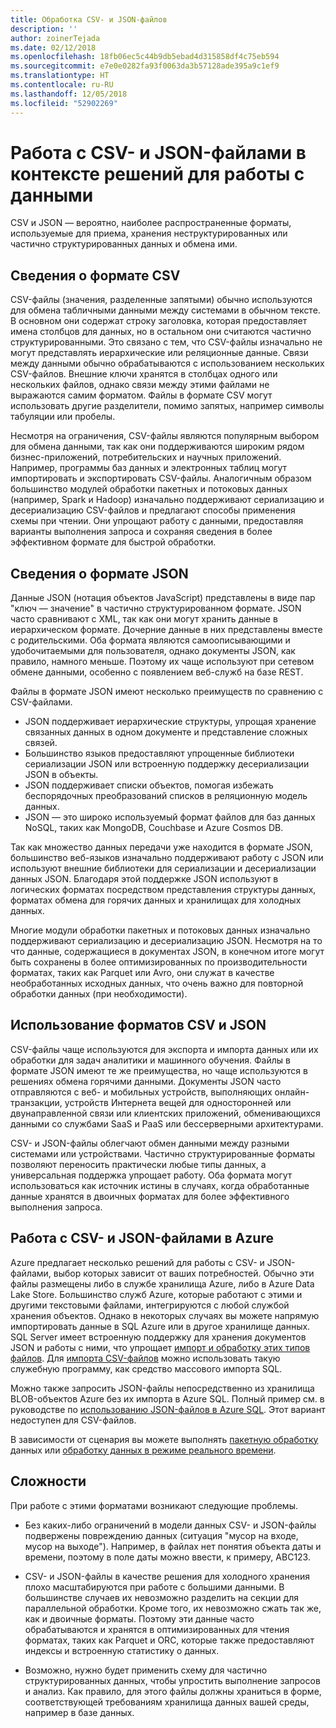 ```yaml
---
title: Обработка CSV- и JSON-файлов
description: ''
author: zoinerTejada
ms.date: 02/12/2018
ms.openlocfilehash: 18fb06ec5c44b9db5ebad4d315858df4c75eb594
ms.sourcegitcommit: e7e0e0282fa93f0063da3b57128ade395a9c1ef9
ms.translationtype: HT
ms.contentlocale: ru-RU
ms.lasthandoff: 12/05/2018
ms.locfileid: "52902269"
---
```

# <a name="working-with-csv-and-json-files-for-data-solutions"></a>Работа с CSV- и JSON-файлами в контексте решений для работы с данными

CSV и JSON — вероятно, наиболее распространенные форматы, используемые для приема, хранения неструктурированных или частично структурированных данных и обмена ими. 

## <a name="about-csv-format"></a>Сведения о формате CSV

CSV-файлы (значения, разделенные запятыми) обычно используются для обмена табличными данными между системами в обычном тексте. В основном они содержат строку заголовка, которая предоставляет имена столбцов для данных, но в остальном они считаются частично структурированными. Это связано с тем, что CSV-файлы изначально не могут представлять иерархические или реляционные данные. Связи между данными обычно обрабатываются с использованием нескольких CSV-файлов. Внешние ключи хранятся в столбцах одного или нескольких файлов, однако связи между этими файлами не выражаются самим форматом. Файлы в формате CSV могут использовать другие разделители, помимо запятых, например символы табуляции или пробелы.

Несмотря на ограничения, CSV-файлы являются популярным выбором для обмена данными, так как они поддерживаются широким рядом бизнес-приложений, потребительских и научных приложений. Например, программы баз данных и электронных таблиц могут импортировать и экспортировать CSV-файлы. Аналогичным образом большинство модулей обработки пакетных и потоковых данных (например, Spark и Hadoop) изначально поддерживают сериализацию и десериализацию CSV-файлов и предлагают способы применения схемы при чтении. Они упрощают работу с данными, предоставляя варианты выполнения запроса и сохраняя сведения в более эффективном формате для быстрой обработки.

## <a name="about-json-format"></a>Сведения о формате JSON

Данные JSON (нотация объектов JavaScript) представлены в виде пар "ключ — значение" в частично структурированном формате. JSON часто сравнивают с XML, так как они могут хранить данные в иерархическом формате. Дочерние данные в них представлены вместе с родительскими. Оба формата являются самоописывающими и удобочитаемыми для пользователя, однако документы JSON, как правило, намного меньше. Поэтому их чаще используют при сетевом обмене данными, особенно с появлением веб-служб на базе REST. 

Файлы в формате JSON имеют несколько преимуществ по сравнению с CSV-файлами.

* JSON поддерживает иерархические структуры, упрощая хранение связанных данных в одном документе и представление сложных связей.
* Большинство языков предоставляют упрощенные библиотеки сериализации JSON или встроенную поддержку десериализации JSON в объекты.
* JSON поддерживает списки объектов, помогая избежать беспорядочных преобразований списков в реляционную модель данных.
* JSON — это широко используемый формат файлов для баз данных NoSQL, таких как MongoDB, Couchbase и Azure Cosmos DB.

Так как множество данных передачи уже находится в формате JSON, большинство веб-языков изначально поддерживают работу с JSON или используют внешние библиотеки для сериализации и десериализации данных JSON. Благодаря этой поддержке JSON используют в логических форматах посредством представления структуры данных, форматах обмена для горячих данных и хранилищах для холодных данных.

Многие модули обработки пакетных и потоковых данных изначально поддерживают сериализацию и десериализацию JSON. Несмотря на то что данные, содержащиеся в документах JSON, в конечном итоге могут быть сохранены в более оптимизированных по производительности форматах, таких как Parquet или Avro, они служат в качестве необработанных исходных данных, что очень важно для повторной обработки данных (при необходимости).

## <a name="when-to-use-csv-or-json-formats"></a>Использование форматов CSV и JSON

CSV-файлы чаще используются для экспорта и импорта данных или их обработки для задач аналитики и машинного обучения. Файлы в формате JSON имеют те же преимущества, но чаще используются в решениях обмена горячими данными. Документы JSON часто отправляются с веб- и мобильных устройств, выполняющих онлайн-транзакции, устройств Интернета вещей для односторонней или двунаправленной связи или клиентских приложений, обменивающихся данными со службами SaaS и PaaS или бессерверными архитектурами. 

CSV- и JSON-файлы облегчают обмен данными между разными системами или устройствами. Частично структурированные форматы позволяют переносить практически любые типы данных, а универсальная поддержка упрощает работу. Оба формата могут использоваться как источник истины в случаях, когда обработанные данные хранятся в двоичных форматах для более эффективного выполнения запроса. 

## <a name="working-with-csv-and-json-data-in-azure"></a>Работа с CSV- и JSON-файлами в Azure

Azure предлагает несколько решений для работы с CSV- и JSON-файлами, выбор которых зависит от ваших потребностей. Обычно эти файлы размещены либо в службе хранилища Azure, либо в Azure Data Lake Store. Большинство служб Azure, которые работают с этими и другими текстовыми файлами, интегрируются с любой службой хранения объектов. Однако в некоторых случаях вы можете напрямую импортировать данные в SQL Azure или в другое хранилище данных. SQL Server имеет встроенную поддержку для хранения документов JSON и работы с ними, что упрощает [импорт и обработку этих типов файлов](/sql/relational-databases/json/import-json-documents-into-sql-server). Для [импорта CSV-файлов](/sql/relational-databases/json/import-json-documents-into-sql-server) можно использовать такую служебную программу, как средство массового импорта SQL.

Можно также запросить JSON-файлы непосредственно из хранилища BLOB-объектов Azure без их импорта в Azure SQL. Полный пример см. в руководстве по [использованию JSON-файлов в Azure SQL](https://medium.com/@mauridb/work-with-json-files-with-azure-sql-8946f066ddd4). Этот вариант недоступен для CSV-файлов.

В зависимости от сценария вы можете выполнять [пакетную обработку](../big-data/batch-processing.md) данных или [обработку данных в режиме реального времени](../big-data/real-time-processing.md).

## <a name="challenges"></a>Сложности

При работе с этими форматами возникают следующие проблемы.

* Без каких-либо ограничений в модели данных CSV- и JSON-файлы подвержены повреждению данных (ситуация "мусор на входе, мусор на выходе"). Например, в файлах нет понятия объекта даты и времени, поэтому в поле даты можно ввести, к примеру, ABC123.

* CSV- и JSON-файлы в качестве решения для холодного хранения плохо масштабируются при работе с большими данными. В большинстве случаев их невозможно разделить на секции для параллельной обработки. Кроме того, их невозможно сжать так же, как и двоичные форматы. Поэтому эти данные часто обрабатываются и хранятся в оптимизированных для чтения форматах, таких как Parquet и ORC, которые также предоставляют индексы и встроенную статистику о данных.

* Возможно, нужно будет применить схему для частично структурированных данных, чтобы упростить выполнение запросов и анализ. Как правило, для этого файлы должны храниться в форме, соответствующей требованиям хранилища данных вашей среды, например в базе данных.

